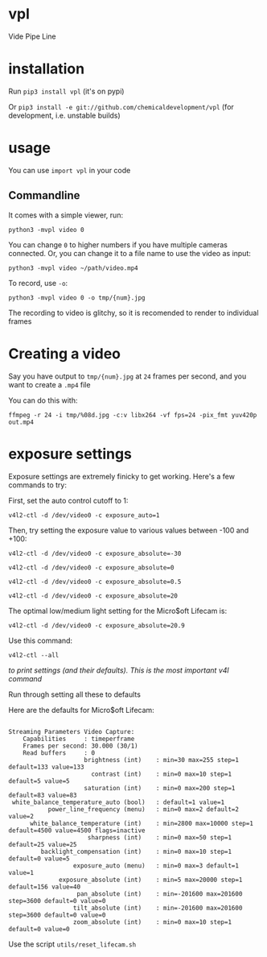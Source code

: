 # vpl

Vide Pipe Line


# installation

Run `pip3 install vpl` (it's on pypi)

Or `pip3 install -e git://github.com/chemicaldevelopment/vpl` (for development, i.e. unstable builds)

# usage

You can use `import vpl` in your code

## Commandline

It comes with a simple viewer, run:

`python3 -mvpl video 0`

You can change `0` to higher numbers if you have multiple cameras connected. Or, you can change it to a file name to use the video as input:

`python3 -mvpl video ~/path/video.mp4`

To record, use `-o`:

`python3 -mvpl video 0 -o tmp/{num}.jpg`

The recording to video is glitchy, so it is recomended to render to individual frames

# Creating a video

Say you have output to `tmp/{num}.jpg` at `24` frames per second, and you want to create a `.mp4` file

You can do this with: 

`ffmpeg -r 24 -i tmp/%08d.jpg -c:v libx264 -vf fps=24 -pix_fmt yuv420p out.mp4`

# exposure settings

Exposure settings are extremely finicky to get working. Here's a few commands to try:

First, set the auto control cutoff to 1:

`v4l2-ctl -d /dev/video0 -c exposure_auto=1`

Then, try setting the exposure value to various values between -100 and +100:

`v4l2-ctl -d /dev/video0 -c exposure_absolute=-30`

`v4l2-ctl -d /dev/video0 -c exposure_absolute=0`

`v4l2-ctl -d /dev/video0 -c exposure_absolute=0.5`

`v4l2-ctl -d /dev/video0 -c exposure_absolute=20`

The optimal low/medium light setting for the Micro$oft Lifecam is:

`v4l2-ctl -d /dev/video0 -c exposure_absolute=20.9`


Use this command:

`v4l2-ctl --all`

*to print settings (and their defaults). This is the most important v4l command*

Run through setting all these to defaults


Here are the defaults for Micro$oft Lifecam:

```

Streaming Parameters Video Capture:
	Capabilities     : timeperframe
	Frames per second: 30.000 (30/1)
	Read buffers     : 0
                     brightness (int)    : min=30 max=255 step=1 default=133 value=133
                       contrast (int)    : min=0 max=10 step=1 default=5 value=5
                     saturation (int)    : min=0 max=200 step=1 default=83 value=83
 white_balance_temperature_auto (bool)   : default=1 value=1
           power_line_frequency (menu)   : min=0 max=2 default=2 value=2
      white_balance_temperature (int)    : min=2800 max=10000 step=1 default=4500 value=4500 flags=inactive
                      sharpness (int)    : min=0 max=50 step=1 default=25 value=25
         backlight_compensation (int)    : min=0 max=10 step=1 default=0 value=5
                  exposure_auto (menu)   : min=0 max=3 default=1 value=1
              exposure_absolute (int)    : min=5 max=20000 step=1 default=156 value=40
                   pan_absolute (int)    : min=-201600 max=201600 step=3600 default=0 value=0
                  tilt_absolute (int)    : min=-201600 max=201600 step=3600 default=0 value=0
                  zoom_absolute (int)    : min=0 max=10 step=1 default=0 value=0

```

 
Use the script `utils/reset_lifecam.sh`

